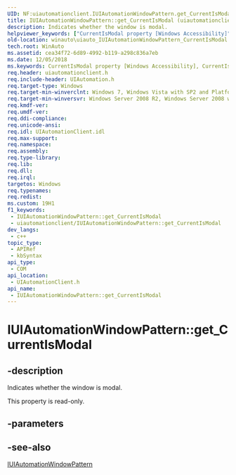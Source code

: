```yaml
---
UID: NF:uiautomationclient.IUIAutomationWindowPattern.get_CurrentIsModal
title: IUIAutomationWindowPattern::get_CurrentIsModal (uiautomationclient.h)
description: Indicates whether the window is modal.
helpviewer_keywords: ["CurrentIsModal property [Windows Accessibility]","CurrentIsModal property [Windows Accessibility]","IUIAutomationWindowPattern interface","IUIAutomationWindowPattern interface [Windows Accessibility]","CurrentIsModal property","IUIAutomationWindowPattern.CurrentIsModal","IUIAutomationWindowPattern.get_CurrentIsModal","IUIAutomationWindowPattern::CurrentIsModal","IUIAutomationWindowPattern::get_CurrentIsModal","get_CurrentIsModal","uiauto.uiauto_IUIAutomationWindowPattern_CurrentIsModal","uiauto_IUIAutomationWindowPattern_CurrentIsModal","uiautomationclient/IUIAutomationWindowPattern::CurrentIsModal","uiautomationclient/IUIAutomationWindowPattern::get_CurrentIsModal","winauto.uiauto_IUIAutomationWindowPattern_CurrentIsModal"]
old-location: winauto\uiauto_IUIAutomationWindowPattern_CurrentIsModal.htm
tech.root: WinAuto
ms.assetid: cea34f72-6d89-4992-b119-a298c836a7eb
ms.date: 12/05/2018
ms.keywords: CurrentIsModal property [Windows Accessibility], CurrentIsModal property [Windows Accessibility],IUIAutomationWindowPattern interface, IUIAutomationWindowPattern interface [Windows Accessibility],CurrentIsModal property, IUIAutomationWindowPattern.CurrentIsModal, IUIAutomationWindowPattern.get_CurrentIsModal, IUIAutomationWindowPattern::CurrentIsModal, IUIAutomationWindowPattern::get_CurrentIsModal, get_CurrentIsModal, uiauto.uiauto_IUIAutomationWindowPattern_CurrentIsModal, uiauto_IUIAutomationWindowPattern_CurrentIsModal, uiautomationclient/IUIAutomationWindowPattern::CurrentIsModal, uiautomationclient/IUIAutomationWindowPattern::get_CurrentIsModal, winauto.uiauto_IUIAutomationWindowPattern_CurrentIsModal
req.header: uiautomationclient.h
req.include-header: UIAutomation.h
req.target-type: Windows
req.target-min-winverclnt: Windows 7, Windows Vista with SP2 and Platform Update for Windows Vista, Windows XP with SP3 and Platform Update for Windows Vista [desktop apps only]
req.target-min-winversvr: Windows Server 2008 R2, Windows Server 2008 with SP2 and Platform Update for Windows Server 2008, Windows Server 2003 with SP2 and Platform Update for Windows Server 2008 [desktop apps only]
req.kmdf-ver: 
req.umdf-ver: 
req.ddi-compliance: 
req.unicode-ansi: 
req.idl: UIAutomationClient.idl
req.max-support: 
req.namespace: 
req.assembly: 
req.type-library: 
req.lib: 
req.dll: 
req.irql: 
targetos: Windows
req.typenames: 
req.redist: 
ms.custom: 19H1
f1_keywords:
 - IUIAutomationWindowPattern::get_CurrentIsModal
 - uiautomationclient/IUIAutomationWindowPattern::get_CurrentIsModal
dev_langs:
 - c++
topic_type:
 - APIRef
 - kbSyntax
api_type:
 - COM
api_location:
 - UIAutomationClient.h
api_name:
 - IUIAutomationWindowPattern::get_CurrentIsModal
---
```


# IUIAutomationWindowPattern::get_CurrentIsModal


## -description

Indicates whether the window is modal.

This property is read-only.

## -parameters

## -see-also

<a href="/windows/desktop/api/uiautomationclient/nn-uiautomationclient-iuiautomationwindowpattern">IUIAutomationWindowPattern</a>

